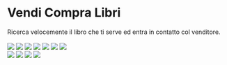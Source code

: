 # Vendi Compra Libri
Ricerca velocemente il libro che ti serve ed entra in contatto col venditore.
</br></br>
![](https://img.shields.io/github/issues/0xfederico/vendicompralibri)
![](https://img.shields.io/github/forks/0xfederico/vendicompralibri)
![](https://img.shields.io/github/stars/0xfederico/vendicompralibri)
![](https://img.shields.io/github/license/0xfederico/vendicompralibri)
![](https://img.shields.io/github/languages/count/0xfederico/vendicompralibri)
![](https://img.shields.io/github/languages/top/0xfederico/vendicompralibri)
![](https://img.shields.io/github/repo-size/0xfederico/vendicompralibri)
</br>
![](https://img.shields.io/github/downloads/0xfederico/vendicompralibri/latest/total)
![](https://img.shields.io/github/v/release/0xfederico/vendicompralibri)
![](https://img.shields.io/github/last-commit/0xfederico/vendicompralibri)
![](https://img.shields.io/github/commit-activity/y/0xfederico/vendicompralibri)
